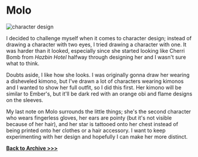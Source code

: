 # Molo

<img src="https://pbs.twimg.com/media/EtEFUDUXIAIAXNL?format=jpg&name=large" alt="character design"
     onContextMenu="return false;">

I decided to challenge myself when it comes to character design; instead of drawing a character with two eyes, I tried drawing a character with one. It was harder than it looked, especially since she started looking like Cherri Bomb from *Hazbin Hotel* halfway through designing her and I wasn't sure what to think. 

Doubts aside, I like how she looks. I was originally gonna draw her wearing a disheveled kimono, but I've drawn a lot of characters wearing kimonos and I wanted to show her full outfit, so I did this first. Her kimono will be similar to Ember's, but it'll be dark red with an orange obi and flame designs on the sleeves.  

My last note on Molo surrounds the little things; she's the second character who wears fingerless gloves, her ears are pointy (but it's not visible because of her hair), and her star is tattooed onto her chest instead of being printed onto her clothes or a hair accessory. I want to keep experimenting with her design and hopefully I can make her more distinct. 

**[Back to Archive >>>](https://arrowarchive.github.io/The-Arrowarchive/gallery)**
